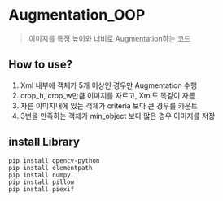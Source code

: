 # Augmentation_OOP
> 이미지를 특정 높이와 너비로 Augmentation하는 코드 

## How to use?
1. Xml 내부에 객체가 5개 이상인 경우만 Augmentation 수행
2. crop_h, crop_w만큼 이미지를 자르고, Xml도 똑같이 자름
3. 자른 이미지내에 있는 객체가 criteria 보다 큰 경우를 카운트
3. 3번을 만족하는 객체가 min_object 보다 많은 경우 이미지를 저장

## install Library
```
pip install opencv-python
pip install elementpath
pip install numpy
pip install pillow
pip install piexif
```
